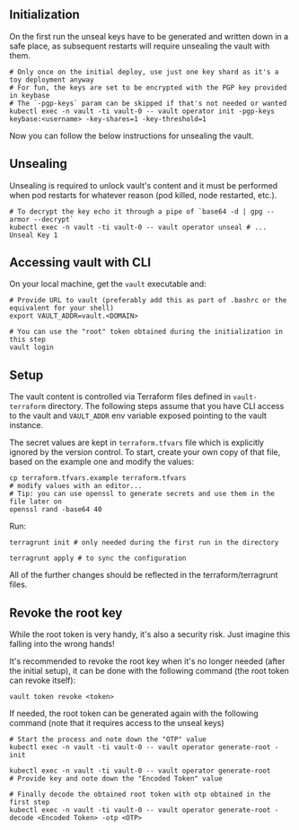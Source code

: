 ## Initialization
On the first run the unseal keys have to be generated and written down in a safe place, as subsequent restarts will require unsealing the vault with them.

```
# Only once on the initial deploy, use just one key shard as it's a toy deployment anyway
# For fun, the keys are set to be encrypted with the PGP key provided in keybase
# The `-pgp-keys` param can be skipped if that's not needed or wanted
kubectl exec -n vault -ti vault-0 -- vault operator init -pgp-keys keybase:<username> -key-shares=1 -key-threshold=1
```

Now you can follow the below instructions for unsealing the vault.

## Unsealing
Unsealing is required to unlock vault's content and it must be performed when pod restarts for whatever reason (pod killed, node restarted, etc.).
```
# To decrypt the key echo it through a pipe of `base64 -d | gpg --armor --decrypt`
kubectl exec -n vault -ti vault-0 -- vault operator unseal # ... Unseal Key 1
```

## Accessing vault with CLI
On your local machine, get the `vault` executable and:
```
# Provide URL to vault (preferably add this as part of .bashrc or the equivalent for your shell)
export VAULT_ADDR=vault.<DOMAIN>

# You can use the "root" token obtained during the initialization in this step
vault login
```

## Setup
The vault content is controlled via Terraform files defined in `vault-terraform` directory.
The following steps assume that you have CLI access to the vault and `VAULT_ADDR` env variable exposed pointing to the vault instance.

The secret values are kept in `terraform.tfvars` file which is explicitly ignored by the version control.
To start, create your own copy of that file, based on the example one and modify the values:
```
cp terraform.tfvars.example terraform.tfvars
# modify values with an editor...
# Tip: you can use openssl to generate secrets and use them in the file later on
openssl rand -base64 40
```

Run:
```
terragrunt init # only needed during the first run in the directory

terragrunt apply # to sync the configuration
```

All of the further changes should be reflected in the terraform/terragrunt files.


## Revoke the root key
While the root token is very handy, it's also a security risk.
Just imagine this falling into the wrong hands!

It's recommended to revoke the root key when it's no longer needed (after the initial setup), it can be done with the following command (the root token can revoke itself):
```
vault token revoke <token>
```

If needed, the root token can be generated again with the following command (note that it requires access to the unseal keys)
```
# Start the process and note down the "OTP" value
kubectl exec -n vault -ti vault-0 -- vault operator generate-root -init

kubectl exec -n vault -ti vault-0 -- vault operator generate-root
# Provide key and note down the "Encoded Token" value

# Finally decode the obtained root token with otp obtained in the first step
kubectl exec -n vault -ti vault-0 -- vault operator generate-root -decode <Encoded Token> -otp <OTP>
```
